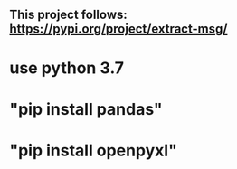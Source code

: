 ## This project follows: https://pypi.org/project/extract-msg/

# use python 3.7 
# "pip install pandas"
# "pip install openpyxl"
